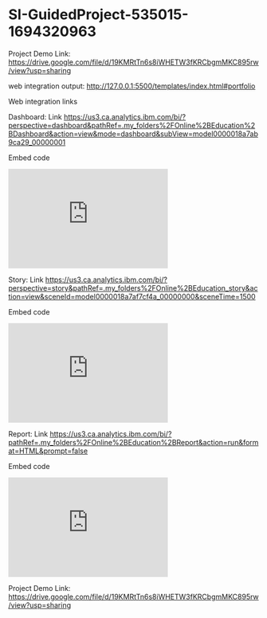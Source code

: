 # SI-GuidedProject-535015-1694320963

Project Demo Link:
https://drive.google.com/file/d/19KMRtTn6s8iWHETW3fKRCbgmMKC895rw/view?usp=sharing


web integration output: http://127.0.0.1:5500/templates/index.html#portfolio

Web integration links

Dashboard:
Link
https://us3.ca.analytics.ibm.com/bi/?perspective=dashboard&pathRef=.my_folders%2FOnline%2BEducation%2BDashboard&action=view&mode=dashboard&subView=model0000018a7ab9ca29_00000001

Embed code
<iframe src="https://us3.ca.analytics.ibm.com/bi/?perspective=dashboard&amp;pathRef=.my_folders%2FOnline%2BEducation%2BDashboard&amp;closeWindowOnLastView=true&amp;ui_appbar=false&amp;ui_navbar=false&amp;shareMode=embedded&amp;action=view&amp;mode=dashboard&amp;subView=model0000018a7ab9ca29_00000001" width="320" height="200" frameborder="0" gesture="media" allow="encrypted-media" allowfullscreen=""></iframe>


Story:
Link
https://us3.ca.analytics.ibm.com/bi/?perspective=story&pathRef=.my_folders%2FOnline%2BEducation_story&action=view&sceneId=model0000018a7af7cf4a_00000000&sceneTime=1500

Embed code
<iframe src="https://us3.ca.analytics.ibm.com/bi/?perspective=story&amp;pathRef=.my_folders%2FOnline%2BEducation_story&amp;closeWindowOnLastView=true&amp;ui_appbar=false&amp;ui_navbar=false&amp;shareMode=embedded&amp;action=view&amp;sceneId=model0000018a7af7cf4a_00000000&amp;sceneTime=1500" width="320" height="200" frameborder="0" gesture="media" allow="encrypted-media" allowfullscreen=""></iframe>


Report:
Link
https://us3.ca.analytics.ibm.com/bi/?pathRef=.my_folders%2FOnline%2BEducation%2BReport&action=run&format=HTML&prompt=false

Embed code
<iframe src="https://us3.ca.analytics.ibm.com/bi/?pathRef=.my_folders%2FOnline%2BEducation%2BReport&amp;closeWindowOnLastView=true&amp;ui_appbar=false&amp;ui_navbar=false&amp;shareMode=embedded&amp;action=run&amp;format=HTML&amp;prompt=false" width="320" height="200" frameborder="0" gesture="media" allow="encrypted-media" allowfullscreen=""></iframe>


Project Demo Link: 
https://drive.google.com/file/d/19KMRtTn6s8iWHETW3fKRCbgmMKC895rw/view?usp=sharing

